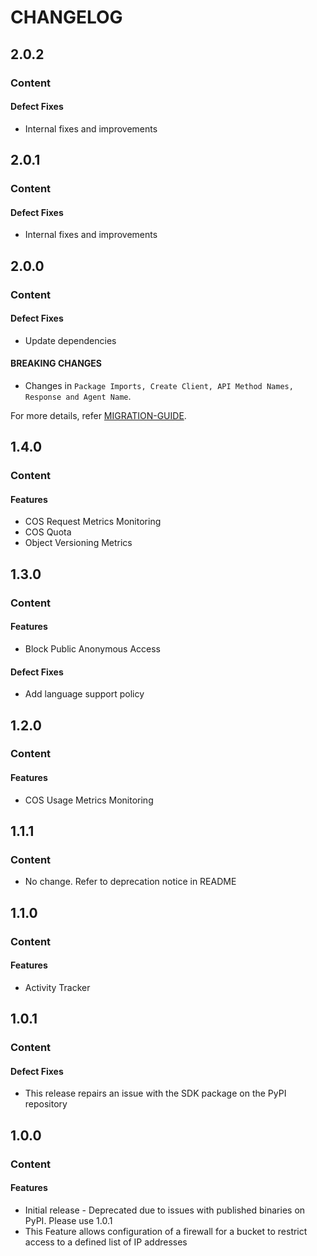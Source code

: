# CHANGELOG

## 2.0.2

### Content

#### Defect Fixes

* Internal fixes and improvements

## 2.0.1

### Content

#### Defect Fixes

* Internal fixes and improvements

## 2.0.0

### Content

#### Defect Fixes

* Update dependencies

#### BREAKING CHANGES

* Changes in ```Package Imports, Create Client, API Method Names, Response and Agent Name```.

For more details, refer [MIGRATION-GUIDE](MIGRATION-V1.md).

## 1.4.0

### Content

#### Features

* COS Request Metrics Monitoring
* COS Quota
* Object Versioning Metrics

## 1.3.0

### Content

#### Features

* Block Public Anonymous Access

#### Defect Fixes

* Add language support policy

## 1.2.0

### Content

#### Features

* COS Usage Metrics Monitoring

## 1.1.1

### Content

* No change. Refer to deprecation notice in README

## 1.1.0

### Content

#### Features

* Activity Tracker

## 1.0.1

### Content

#### Defect Fixes

* This release repairs an issue with the SDK package on the PyPI repository

## 1.0.0

### Content

#### Features

* Initial release - Deprecated due to issues with published binaries on PyPI. Please use 1.0.1
* This Feature allows configuration of a firewall for a bucket to restrict access to a defined list of IP addresses
